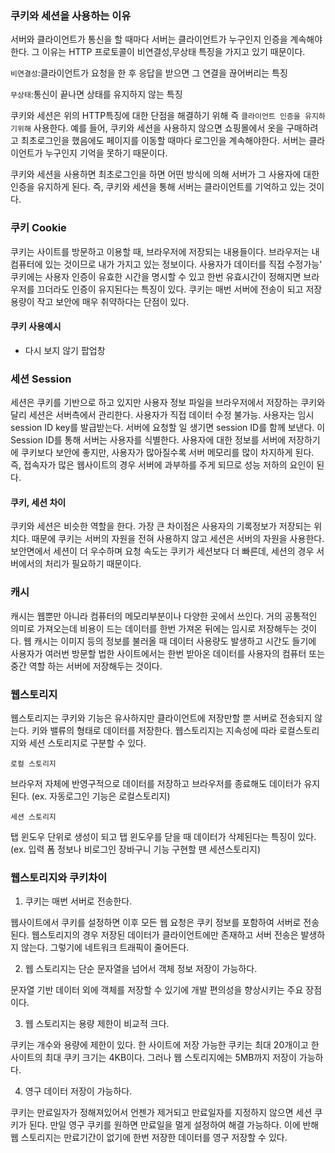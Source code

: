 ### 쿠키와 세션을 사용하는 이유

서버와 클라이언트가 통신을 할 때마다 서버는 클라이언트가 누구인지 인증을 계속해야 한다.
그 이유는 HTTP 프로토콜이 비연결성,무상태 특징을 가지고 있기 때문이다.

`비연결성`:클라이언트가 요청을 한 후 응답을 받으면 그 연결을 끊어버리는 특징

`무상태`:통신이 끝나면 상태를 유지하지 않는 특징

쿠키와 세션은 위의 HTTP특징에 대한 단점을 해결하기 위해 즉 `클라이언트 인증을 유지하기위해` 사용한다.
예를 들어, 쿠키와 세션을 사용하지 않으면 쇼핑몰에서 옷을 구매하려고 최초로그인을 했음에도 페이지를 이동할 때마다 로그인을 계속해야한다.
서버는 클라이언트가 누구인지 기억을 못하기 때문이다.

쿠키와 세션을 사용하면 최초로그인을 하면 어떤 방식에 의해 서버가 그 사용자에 대한 인증을 유지하게 된다.
즉, 쿠키와 세션을 통해 서버는 클라이언트를 기억하고 있는 것이다.

### 쿠키 Cookie

쿠키는 사이트를 방문하고 이용할 때, 브라우저에 저장되는 내용들이다. 브라우저는 내 컴퓨터에 있는 것이므로 내가 가지고 있는 정보이다. 사용자가 데이터를 직접 수정가능'
쿠키에는 사용자 인증이 유효한 시간을 명시할 수 있고 한번 유효시간이 정해지면 브라우저를 끄더라도 인증이 유지된다는 특징이 있다.
쿠키는 매번 서버에 전송이 되고 저장 용량이 작고 보안에 매우 취약하다는 단점이 있다.

#### 쿠키 사용예시
- 다시 보지 않기 팝업창

### 세션 Session

세션은 쿠키를 기반으로 하고 있지만 사용자 정보 파일을 브라우저에서 저장하는 쿠키와 달리 세션은 서버측에서 관리한다. 사용자가 직접 데이터 수정 불가능.
사용자는 임시 session ID key를 발급받는다. 서버에 요청할 일 생기면 session ID를 함께 보낸다. 이 Session ID를 통해 서버는 사용자를 식별한다.
사용자에 대한 정보를 서버에 저장하기에 쿠키보다 보안에 좋지만, 사용자가 많아질수록 서버 메모리를 많이 차지하게 된다.
즉, 접속자가 많은 웹사이트의 경우 서버에 과부하를 주게 되므로 성능 저하의 요인이 된다.


#### 쿠키, 세션 차이

쿠키와 세션은 비슷한 역할을 한다. 가장 큰 차이점은 사용자의 기록정보가 저장되는 위치다.
때문에 쿠키는 서버의 자원을 전혀 사용하지 않고 세션은 서버의 자원을 사용한다.
보안면에서 세션이 더 우수하며 요청 속도는 쿠키가 세션보다 더 빠른데, 세션의 경우 서버에서의 처리가 필요하기 때문이다.


### 캐시

캐시는 웹뿐만 아니라 컴퓨터의 메모리부분이나 다양한 곳에서 쓰인다. 거의 공통적인 의미로 가져오는데 비용이 드는 데이터를 한번 가져온 뒤에는 임시로 저장해두는 것이다.
웹 캐시는 이미지 등의 정보를 불러올 때 데이터 사용량도 발생하고 시간도 들기에 사용자가 여러번 방문할 법한 사이트에서는 한번 받아온 데이터를 사용자의 컴퓨터 또는 중간 역할 하는 서버에 저장해두는 것이다.

### 웹스토리지
웹스토리지는 쿠키와 기능은 유사하지만 클라이언트에 저장만할 뿐 서버로 전송되지 않는다. 키와 밸류의 형태로 데이터를 저장한다. 웹스토리지는 지속성에 따라 로컬스토리지와 세션 스토리지로 구분할 수 있다.

` 로컬 스토리지 `

브라우저 자체에 반영구적으로 데이터를 저장하고 브라우저를 종료해도 데이터가 유지된다. (ex. 자동로그인 기능은 로컬스토리지)

`세션 스토리지 `

탭 윈도우 단위로 생성이 되고 탭 윈도우를 닫을 때 데이터가 삭제된다는 특징이 있다. (ex. 입력 폼 정보나 비로그인 장바구니 기능 구현할 땐 세션스토리지)

### 웹스토리지와 쿠키차이

1. 쿠키는 매번 서버로 전송한다.

웹사이트에서 쿠키를 설정하면 이후 모든 웹 요청은 쿠키 정보를 포함하여 서버로 전송된다. 웹스토리지의 경우 저장된 데이터가 클라이언트에만 존재하고 서버 전송은 발생하지 않는다. 그렇기에 네트워크 트래픽이 줄어든다.

2. 웹 스토리지는 단순 문자열을 넘어서 객체 정보 저장이 가능하다.

문자열 기반 데이터 외에 객체를 저장할 수 있기에 개발 편의성을 향상시키는 주요 장점이다.

3. 웹 스토리지는 용량 제한이 비교적 크다.

쿠키는 개수와 용량에 제한이 있다. 한 사이트에 저장 가능한 쿠키는 최대 20개이고 한 사이트의 최대 쿠키 크기는 4KB이다. 그러나 웹 스토리지에는 5MB까지 저장이 가능하다.

4. 영구 데이터 저장이 가능하다.

쿠키는 만료일자가 정해져있어서 언젠가 제거되고 만료일자를 지정하지 않으면 세션 쿠키가 된다. 만일 영구 쿠키를 원하면 만료일을 멀게 설정하여 해결 가능하다.
이에 반해 웹 스토리지는 만료기간이 없기에 한번 저장한 데이터를 영구 저장할 수 있다.

